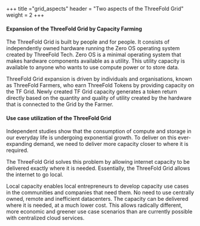 +++
title ="grid_aspects"
header = "Two aspects of the ThreeFold Grid"
weight = 2
+++
#### Expansion of the ThreeFold Grid by Capacity Farming
The ThreeFold Grid is built by people and for people. It consists of independently owned hardware running the Zero OS operating system created by ThreeFold Tech. Zero OS is a minimal operating system that makes hardware components available as a utility. This utility capacity is available to anyone who wants to use compute power or to store data.

ThreeFold Grid expansion is driven by individuals and organisations, known as ThreeFold Farmers, who earn ThreeFold Tokens by providing capacity on the TF Grid. Newly created TF Grid capacity generates a token return directly based on the quantity and quality of utility created by the hardware that is connected to the Grid by the Farmer.

#### Use case utilization of the ThreeFold Grid
Independent studies show that the consumption of compute and storage in our everyday life is undergoing exponential growth. To deliver on this ever-expanding demand, we need to deliver more capacity closer to where it is required.

The ThreeFold Grid solves this problem by allowing internet capacity to be delivered exactly where it is needed. Essentially, the ThreeFold Grid allows the internet to go local.

Local capacity enables local entrepreneurs to develop capacity use cases in the communities and companies that need them. No need to use centrally owned, remote and inefficient datacenters. The capacity can be delivered where it is needed, at a much lower cost. This allows radically different, more economic and greener use case scenarios than are currently possible with centralized cloud services.
